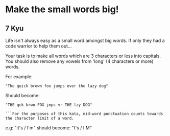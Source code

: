 # Make the small words big!
## 7 Kyu

Life isn't always easy as a small word amongst big words. If only they had a code warrior to help them out...

Your task is to make all words which are 3 characters or less into capitals. You should also remove any vowels from 'long' (4 characters or more) words.

For example:
```
"The quick brown fox jumps over the lazy dog"
```
Should become:
```
"THE qck brwn FOX jmps vr THE lzy DOG"

```For the purposes of this kata, mid-word punctuation counts towards the character limit of a word.
```
e.g: "it's / I'm" should become: "t's / I'M"
```